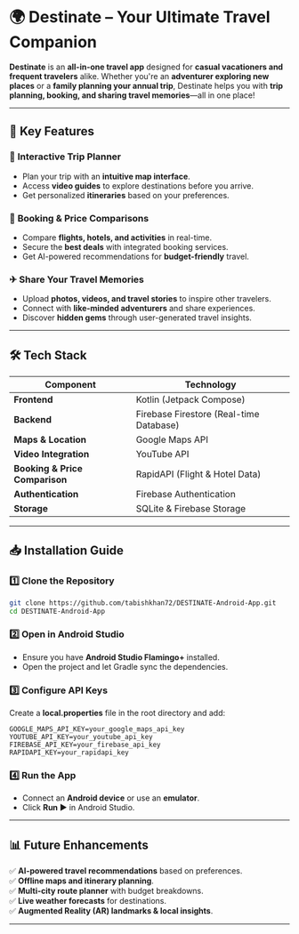 # **🌍 Destinate – Your Ultimate Travel Companion**  

**Destinate** is an **all-in-one travel app** designed for **casual vacationers and frequent travelers** alike. Whether you're an **adventurer exploring new places** or a **family planning your annual trip**, Destinate helps you with **trip planning, booking, and sharing travel memories**—all in one place!  

---

## **🚀 Key Features**  

### 📍 **Interactive Trip Planner**  
- Plan your trip with an **intuitive map interface**.  
- Access **video guides** to explore destinations before you arrive.  
- Get personalized **itineraries** based on your preferences.  

### 🏨 **Booking & Price Comparisons**  
- Compare **flights, hotels, and activities** in real-time.  
- Secure the **best deals** with integrated booking services.  
- Get AI-powered recommendations for **budget-friendly** travel.  

### ✈ **Share Your Travel Memories**  
- Upload **photos, videos, and travel stories** to inspire other travelers.  
- Connect with **like-minded adventurers** and share experiences.  
- Discover **hidden gems** through user-generated travel insights.  

---

## **🛠 Tech Stack**  

| **Component**   | **Technology** |
|---------------|----------------|
| **Frontend**   | Kotlin (Jetpack Compose) |
| **Backend**  | Firebase Firestore (Real-time Database) |
| **Maps & Location**  | Google Maps API |
| **Video Integration**  | YouTube API |
| **Booking & Price Comparison**  | RapidAPI (Flight & Hotel Data) |
| **Authentication**  | Firebase Authentication |
| **Storage**  | SQLite & Firebase Storage |

---

## **📥 Installation Guide**  

### **1️⃣ Clone the Repository**  
```bash
git clone https://github.com/tabishkhan72/DESTINATE-Android-App.git
cd DESTINATE-Android-App
```

### **2️⃣ Open in Android Studio**  
- Ensure you have **Android Studio Flamingo+** installed.  
- Open the project and let Gradle sync the dependencies.  

### **3️⃣ Configure API Keys**  
Create a **local.properties** file in the root directory and add:  
```
GOOGLE_MAPS_API_KEY=your_google_maps_api_key
YOUTUBE_API_KEY=your_youtube_api_key
FIREBASE_API_KEY=your_firebase_api_key
RAPIDAPI_KEY=your_rapidapi_key
```

### **4️⃣ Run the App**  
- Connect an **Android device** or use an **emulator**.  
- Click **Run ▶** in Android Studio.  

---

## **📊 Future Enhancements**  
✅ **AI-powered travel recommendations** based on preferences.  
✅ **Offline maps and itinerary planning**.  
✅ **Multi-city route planner** with budget breakdowns.  
✅ **Live weather forecasts** for destinations.  
✅ **Augmented Reality (AR) landmarks & local insights**.  

---

